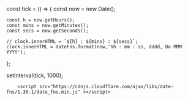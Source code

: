 const tick = () => {
    const now = new Date();  

    const h = now.getHours();
    const mins = now.getMinutes();
    const secs = now.getSeconds();

    // clock.innerHTML = `${h} : ${mins} : ${secs}`;
    clock.innerHTML = dateFns.format(now,'hh : mm : ss, dddd, Do MMM YYYY');

};

setInterval(tick, 1000);


<!-- script -->

		<script src="https://cdnjs.cloudflare.com/ajax/libs/date-fns/1.30.1/date_fns.min.js" ></script>
